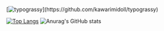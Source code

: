 
[![typograssy](https://typograssy.deno.dev/api?text=Hello%20world!)](https://github.com/kawarimidoll/typograssy)  

[![Top Langs](https://github-readme-stats.vercel.app/api/top-langs/?username=TOnodera&theme=tokyonight&show_icon=true&layout=pie)](https://github.com/TOnodera)  ![Anurag's GitHub stats](https://github-readme-stats.vercel.app/api?username=TOnodera&show_icons=true&theme=tokyonight)  

